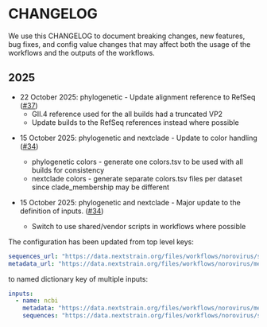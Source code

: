 # CHANGELOG

We use this CHANGELOG to document breaking changes, new features, bug fixes,
and config value changes that may affect both the usage of the workflows and
the outputs of the workflows.

## 2025

* 22 October 2025: phylogenetic - Update alignment reference to RefSeq ([#37][])
  * GII.4 reference used for the all builds had a truncated VP2
  * Update builds to the RefSeq references instead where possible

[#37]: https://github.com/nextstrain/norovirus/pull/37

* 15 October 2025: phylogenetic and nextclade - Update to color handling ([#34][])
  * phylogenetic colors - generate one colors.tsv to be used with all builds for consistency
  * nextclade colors - generate separate colors.tsv files per dataset since clade_membership may be different

* 15 October 2025: phylogenetic and nextclade - Major update to the definition of inputs. ([#34][])
  * Switch to use shared/vendor scripts in workflows where possible

The configuration has been updated from top level keys:

```yaml
sequences_url: "https://data.nextstrain.org/files/workflows/norovirus/sequences.fasta.zst"
metadata_url: "https://data.nextstrain.org/files/workflows/norovirus/metadata.tsv.zst"
```

to named dictionary key of multiple inputs:

```yaml
inputs:
  - name: ncbi
    metadata: "https://data.nextstrain.org/files/workflows/norovirus/metadata.tsv.zst"
    sequences: "https://data.nextstrain.org/files/workflows/norovirus/sequences.fasta.zst"
```

[#34]: https://github.com/nextstrain/norovirus/pull/34
